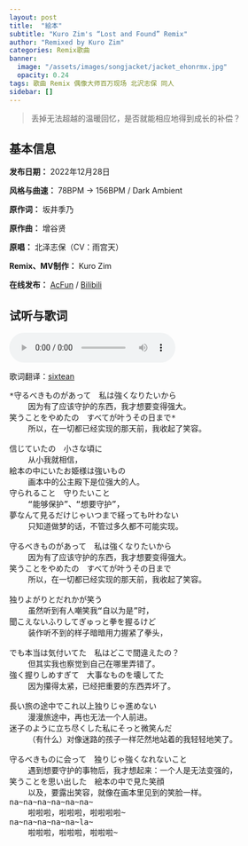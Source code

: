 ```yaml
---
layout: post
title:  "絵本"
subtitle: "Kuro Zim's “Lost and Found” Remix"
author: "Remixed by Kuro Zim"
categories: Remix歌曲
banner: 
  image: "/assets/images/songjacket/jacket_ehonrmx.jpg"
  opacity: 0.24
tags: 歌曲 Remix 偶像大师百万现场 北沢志保 同人
sidebar: []
---
```


> 丢掉无法超越的温暖回忆，是否就能相应地得到成长的补偿？

## 基本信息

**发布日期：** 2022年12月28日

**风格与曲速：** 78BPM → 156BPM / Dark Ambient

**原作词：** 坂井季乃

**原作曲：** 增谷贤

**原唱：** 北泽志保（CV：雨宫天） 

**Remix、MV制作：** Kuro Zim

**在线发布：** [AcFun](https://www.acfun.cn/v/ac40297608) / [Bilibili](https://www.bilibili.com/video/BV1Tg411t7Ks/)

## 试听与歌词

<audio controls><source src="/assets/audio/ehonrmx.mp3" type="audio/mp3"></audio>

歌词翻译：[sixtean](https://music.163.com/user/home?id=51303203)

<pre>
*守るべきものがあって　私は強くなりたいから
	因为有了应该守护的东西，我才想要变得强大。
笑うことをやめたの　すべてが叶うその日まで*
	所以，在一切都已经实现的那天前，我收起了笑容。

信じていたの　小さな頃に
	从小我就相信，
絵本の中にいたお姫様は強いもの
	画本中的公主殿下是位强大的人。
守られること　守りたいこと
	“能够保护”、“想要守护”，
夢なんて見るだけじゃいつまで経っても叶わない
	只知道做梦的话，不管过多久都不可能实现。
	
守るべきものがあって　私は強くなりたいから
	因为有了应该守护的东西，我才想要变得强大。
笑うことをやめたの　すべてが叶うその日まで
	所以，在一切都已经实现的那天前，我收起了笑容。

独りよがりとだれかが笑う
	虽然听到有人嘲笑我“自以为是”时，
聞こえないふりしてぎゅっと拳を握るけど
	装作听不到的样子暗暗用力握紧了拳头，
	
でも本当は気付いてた　私はどこで間違えたの？
	但其实我也察觉到自己在哪里弄错了。
強く握りしめすぎて　大事なものを壊してた
	因为攥得太紧，已经把重要的东西弄坏了。
	
長い旅の途中でこれ以上独りじゃ進めない
	漫漫旅途中，再也无法一个人前进。
迷子のように立ち尽くした私にそっと微笑んだ
	（有什么）对像迷路的孩子一样茫然地站着的我轻轻地笑了。

守るべきものに会って　独りじゃ強くなれないこと
	遇到想要守护的事物后，我才想起来：一个人是无法变强的，
笑うことを思い出した　絵本の中で見た笑顔 
	以及，要露出笑容，就像在画本里见到的笑脸一样。
na~na~na~na~na~na~
	啦啦啦，啦啦啦，啦啦啦啦~
na~na~na~na~na~la~
	啦啦啦，啦啦啦，啦啦啦~
</pre>
